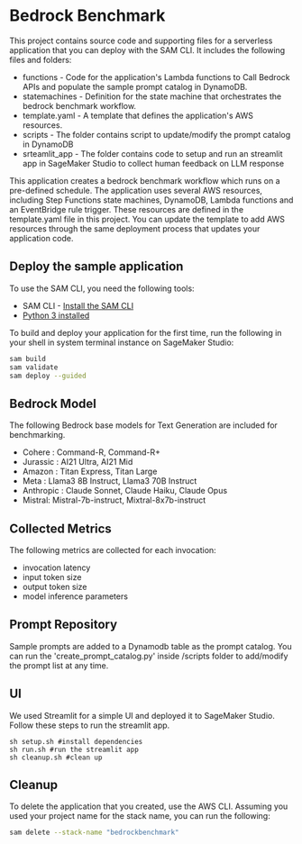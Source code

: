 # Bedrock Benchmark
This project contains source code and supporting files for a serverless application that you can deploy with the SAM CLI. It includes the following files and folders:

- functions - Code for the application's Lambda functions to Call Bedrock APIs and populate the sample prompt catalog in DynamoDB.
- statemachines - Definition for the state machine that orchestrates the bedrock benchmark workflow.
- template.yaml - A template that defines the application's AWS resources.
- scripts - The folder contains script to update/modify the prompt catalog in DynamoDB
- srteamlit_app - The folder contains code to setup and run an streamlit app in SageMaker Studio to collect human feedback on LLM response

This application creates a bedrock benchmark workflow which runs on a pre-defined schedule. The application uses several AWS resources, including Step Functions state machines, DynamoDB, Lambda functions and an EventBridge rule trigger. These resources are defined in the template.yaml file in this project. You can update the template to add AWS resources through the same deployment process that updates your application code.

## Deploy the sample application
To use the SAM CLI, you need the following tools:

* SAM CLI - [Install the SAM CLI](https://docs.aws.amazon.com/serverless-application-model/latest/developerguide/serverless-sam-cli-install.html)
* [Python 3 installed](https://www.python.org/downloads/)

To build and deploy your application for the first time, run the following in your shell in system terminal instance on SageMaker Studio:

```bash
sam build
sam validate
sam deploy --guided
```

## Bedrock Model
The following Bedrock base models for Text Generation are included for benchmarking.
 - Cohere : Command-R, Command-R+
 - Jurassic : AI21 Ultra, AI21 Mid
 - Amazon : Titan Express, Titan Large
 - Meta : Llama3 8B Instruct, Llama3 70B Instruct
 - Anthropic :  Claude Sonnet, Claude Haiku, Claude Opus
 - Mistral: Mistral-7b-instruct, Mixtral-8x7b-instruct 

## Collected Metrics
The following metrics are collected for each invocation:
- invocation latency
- input token size
- output token size
- model inference parameters

## Prompt Repository
Sample prompts are added to a Dynamodb table as the prompt catalog. You can run the 'create_prompt_catalog.py' inside /scripts folder to add/modify the prompt list at any time.

## UI
We used Streamlit for a simple UI and deployed it to SageMaker Studio. Follow these steps to run the streamlit app.

```
sh setup.sh #install dependencies
sh run.sh #run the streamlit app
sh cleanup.sh #clean up 
```

## Cleanup
To delete the application that you created, use the AWS CLI. Assuming you used your project name for the stack name, you can run the following:

```bash
sam delete --stack-name "bedrockbenchmark"
```
